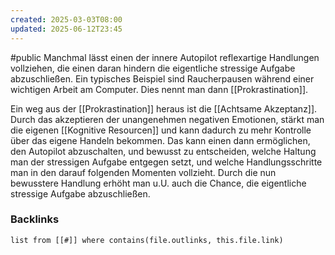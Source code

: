 ```yaml
---
created: 2025-03-03T08:00
updated: 2025-06-12T23:45
---
```

#public 
Manchmal lässt einen der innere Autopilot reflexartige Handlungen vollziehen, die einen daran hindern die eigentliche stressige Aufgabe abzuschließen. Ein typisches Beispiel sind Raucherpausen während einer wichtigen Arbeit am Computer. Dies nennt man dann [[Prokrastination]].

Ein weg aus der [[Prokrastination]] heraus ist die [[Achtsame Akzeptanz]]. Durch das akzeptieren der unangenehmen negativen Emotionen, stärkt man die eigenen [[Kognitive Resourcen]] und kann dadurch zu mehr Kontrolle über das eigene Handeln bekommen. Das kann einen dann ermöglichen, den Autopilot abzuschalten, und bewusst zu entscheiden, welche Haltung man der stressigen Aufgabe entgegen setzt, und welche Handlungsschritte man in den darauf folgenden Momenten vollzieht. Durch die nun bewusstere Handlung erhöht man u.U. auch die Chance, die eigentliche stressige Aufgabe abzuschließen.

### Backlinks
```dataview 
list from [[#]] where contains(file.outlinks, this.file.link)
```

